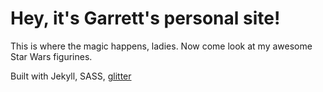 Hey, it's Garrett's personal site!
=============

This is where the magic happens, ladies. Now come look at my awesome Star Wars figurines.

Built with Jekyll, SASS, [glitter](http://i.imgur.com/KbTpNBA.gif)
